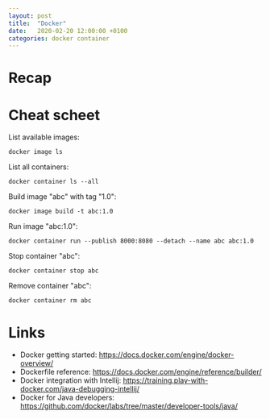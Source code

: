 ```yaml
---
layout: post
title:  "Docker"
date:   2020-02-20 12:00:00 +0100
categories: docker container
---
```

# Recap

# Cheat scheet
List available images:
```
docker image ls
```

List all containers:
```
docker container ls --all
```

Build image "abc" with tag "1.0":
```
docker image build -t abc:1.0
```

Run image "abc:1.0":
```
docker container run --publish 8000:8080 --detach --name abc abc:1.0
```

Stop container "abc":
```
docker container stop abc
```

Remove container "abc":
```
docker container rm abc
```

# Links
* Docker getting started: <https://docs.docker.com/engine/docker-overview/>
* Dockerfile reference: <https://docs.docker.com/engine/reference/builder/>
* Docker integration with Intellij: <https://training.play-with-docker.com/java-debugging-intellij/>
* Docker for Java developers: <https://github.com/docker/labs/tree/master/developer-tools/java/>
